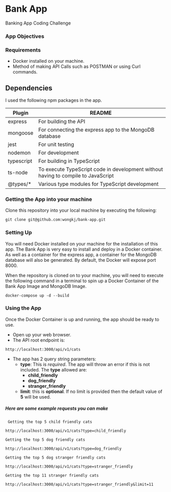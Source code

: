 # Bank App
Banking App Coding Challenge

### App Objectives 

### Requirements

- Docker installed on your machine.
- Method of making API Calls such as POSTMAN or using Curl commands.

## Dependencies

I used the following npm packages in the app.

| Plugin | README |
| ------ | ------ |
| express | For building the API |
| mongoose | For connecting the express app to the MongoDB database |
| jest | For unit testing |
| nodemon | For development |
| typescript | For building in TypeScript |
| ts-node | To execute TypeScript code in development without having to compile to JavaScript |
| @types/* | Various type modules for TypeScript development |

### Getting the App into your machine

Clone this repository into your local machine by executing the following:

```
git clone git@github.com:wongkj/bank-app.git
```

### Setting Up

You will need Docker installed on your machine for the installation of this app.
The Bank App is very easy to install and deploy in a Docker container. As well as a container for the express app, a container for the MongoDB database will also be generated.
By default, the Docker will expose port 8000.

When the repository is cloned on to your machine, you will need to execute the following command in a terminal to spin up a Docker Container of the Bank App Image and MongoDB Image.

```
docker-compose up -d --build
```

### Using the App

Once the Docker Container is up and running, the app should be ready to use. 
- Open up your web browser.
- The API root endpoint is:
```
http://localhost:3000/api/v1/cats
```
- The app has 2 query string parameters: 
    - **type**: This is _required_. The app will throw an error if this is not included. The **type** allowed are:
        - **child_friendly**
        - **dog_friendly**
        - **stranger_friendly**
    - **limit**: this is **optional**. If no limit is provided then the default value of **5** will be used.

##### Here are some example requests you can make
&nbsp;
`Getting the top 5 child friendly cats`
```
http://localhost:3000/api/v1/cats?type=child_friendly
```
`Getting the top 5 dog friendly cats`
```
http://localhost:3000/api/v1/cats?type=dog_friendly
```
`Getting the top 5 dog stranger friendly cats`
```
http://localhost:3000/api/v1/cats?type=stranger_friendly
```
`Getting the top 11 stranger friendly cats`
```
http://localhost:3000/api/v1/cats?type=stranger_friendly&limit=11
```

